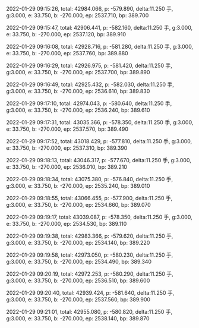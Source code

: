 2022-01-29 09:15:26, total: 42984.066, p: -579.890, delta:11.250 手, g:3.000, e: 33.750, b: -270.000, ep: 2537.710, bp: 389.700

2022-01-29 09:15:47, total: 42906.441, p: -582.160, delta:11.250 手, g:3.000, e: 33.750, b: -270.000, ep: 2537.120, bp: 389.910

2022-01-29 09:16:08, total: 42928.716, p: -581.280, delta:11.250 手, g:3.000, e: 33.750, b: -270.000, ep: 2537.760, bp: 389.880

2022-01-29 09:16:29, total: 42926.975, p: -581.420, delta:11.250 手, g:3.000, e: 33.750, b: -270.000, ep: 2537.700, bp: 389.890

2022-01-29 09:16:49, total: 42925.432, p: -582.030, delta:11.250 手, g:3.000, e: 33.750, b: -270.000, ep: 2536.610, bp: 389.830

2022-01-29 09:17:10, total: 42974.043, p: -580.640, delta:11.250 手, g:3.000, e: 33.750, b: -270.000, ep: 2536.240, bp: 389.610

2022-01-29 09:17:31, total: 43035.366, p: -578.350, delta:11.250 手, g:3.000, e: 33.750, b: -270.000, ep: 2537.570, bp: 389.490

2022-01-29 09:17:52, total: 43018.429, p: -577.810, delta:11.250 手, g:3.000, e: 33.750, b: -270.000, ep: 2537.310, bp: 389.390

2022-01-29 09:18:13, total: 43046.317, p: -577.670, delta:11.250 手, g:3.000, e: 33.750, b: -270.000, ep: 2536.010, bp: 389.210

2022-01-29 09:18:34, total: 43075.380, p: -576.840, delta:11.250 手, g:3.000, e: 33.750, b: -270.000, ep: 2535.240, bp: 389.010

2022-01-29 09:18:55, total: 43066.455, p: -577.900, delta:11.250 手, g:3.000, e: 33.750, b: -270.000, ep: 2534.660, bp: 389.070

2022-01-29 09:19:17, total: 43039.087, p: -578.350, delta:11.250 手, g:3.000, e: 33.750, b: -270.000, ep: 2534.530, bp: 389.110

2022-01-29 09:19:38, total: 42983.366, p: -579.620, delta:11.250 手, g:3.000, e: 33.750, b: -270.000, ep: 2534.140, bp: 389.220

2022-01-29 09:19:58, total: 42973.050, p: -580.230, delta:11.250 手, g:3.000, e: 33.750, b: -270.000, ep: 2534.490, bp: 389.340

2022-01-29 09:20:19, total: 42972.253, p: -580.290, delta:11.250 手, g:3.000, e: 33.750, b: -270.000, ep: 2536.510, bp: 389.600

2022-01-29 09:20:40, total: 42939.424, p: -581.640, delta:11.250 手, g:3.000, e: 33.750, b: -270.000, ep: 2537.560, bp: 389.900

2022-01-29 09:21:01, total: 42955.080, p: -580.820, delta:11.250 手, g:3.000, e: 33.750, b: -270.000, ep: 2538.140, bp: 389.870